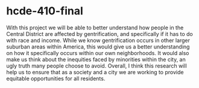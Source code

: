 # hcde-410-final

With this project we will be able to better understand how people in the Central District are affected by gentrification, and specifically if it has to do with race and income. While we know gentrification occurs in other larger suburban areas within America, this would give us a better understanding on how it specifically occurs within our own neighborhoods. It would also make us think about the inequities faced by minorities within the city, an ugly truth many people choose to avoid. Overall, I think this research will help us to ensure that as a society and a city we are working to provide equitable opportunities for all residents.
